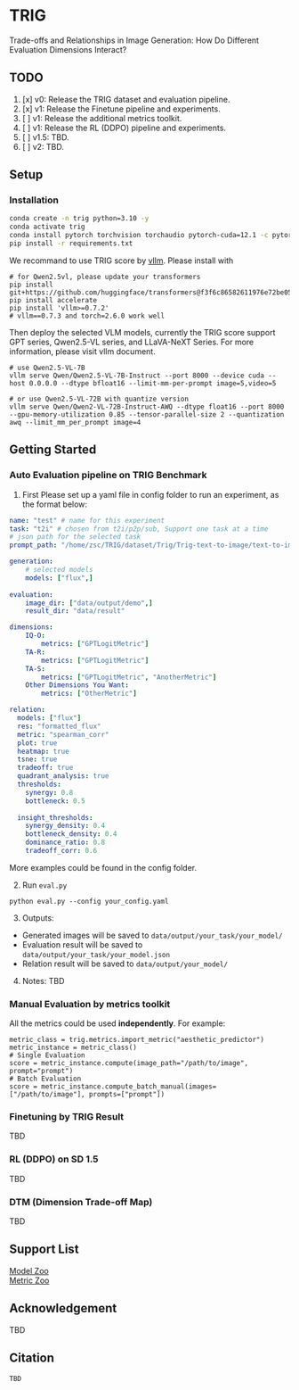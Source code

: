 # TRIG
Trade-offs and Relationships in Image Generation: How Do Different Evaluation Dimensions Interact?

## TODO

1. [x] v0: Release the TRIG dataset and evaluation pipeline.
2. [x] v1: Release the Finetune pipeline and experiments.
3. [ ] v1: Release the additional metrics toolkit.
3. [ ] v1: Release the RL (DDPO) pipeline and experiments.
4. [ ] v1.5: TBD.
5. [ ] v2: TBD.

## Setup
### Installation
```bash
conda create -n trig python=3.10 -y
conda activate trig
conda install pytorch torchvision torchaudio pytorch-cuda=12.1 -c pytorch -c nvidia
pip install -r requirements.txt
```
We recommand to use TRIG score by [vllm](https://github.com/vllm-project/vllm). Please install with
```
# for Qwen2.5vl, please update your transformers
pip install git+https://github.com/huggingface/transformers@f3f6c86582611976e72be054675e2bf0abb5f775
pip install accelerate
pip install 'vllm>=0.7.2'
# vllm==0.7.3 and torch=2.6.0 work well
```
Then deploy the selected VLM models, currently the TRIG score support GPT series, Qwen2.5-VL series, and LLaVA-NeXT Series. For more information, please visit vllm document.
```
# use Qwen2.5-VL-7B
vllm serve Qwen/Qwen2.5-VL-7B-Instruct --port 8000 --device cuda --host 0.0.0.0 --dtype bfloat16 --limit-mm-per-prompt image=5,video=5

# or use Qwen2.5-VL-72B with quantize version
vllm serve Qwen/Qwen2-VL-72B-Instruct-AWQ --dtype float16 --port 8000 --gpu-memory-utilization 0.85 --tensor-parallel-size 2 --quantization awq --limit_mm_per_prompt image=4
```

## Getting Started
### Auto Evaluation pipeline on TRIG Benchmark
1. First Please set up a yaml file in config folder to run an experiment, as the format below:
```yaml
name: "test" # name for this experiment
task: "t2i" # chosen from t2i/p2p/sub, Support one task at a time
# json path for the selected task
prompt_path: "/home/zsc/TRIG/dataset/Trig/Trig-text-to-image/text-to-imgae-new1.json"

generation:
    # selected models
    models: ["flux",]
    
evaluation:
    image_dir: ["data/output/demo",]
    result_dir: "data/result"

dimensions:
    IQ-O:
        metrics: ["GPTLogitMetric"]
    TA-R:
        metrics: ["GPTLogitMetric"]
    TA-S:
        metrics: ["GPTLogitMetric", "AnotherMetric"]
    Other Dimensions You Want:
        metrics: ["OtherMetric"]

relation:
  models: ["flux"]
  res: "formatted_flux"
  metric: "spearman_corr"
  plot: true
  heatmap: true
  tsne: true
  tradeoff: true
  quadrant_analysis: true
  thresholds:
    synergy: 0.8 
    bottleneck: 0.5 
    
  insight_thresholds:
    synergy_density: 0.4
    bottleneck_density: 0.4
    dominance_ratio: 0.8
    tradeoff_corr: 0.6
```
More examples could be found in the config folder.

2. Run ```eval.py```
```
python eval.py --config your_config.yaml
```
3. Outputs:
- Generated images will be saved to ```data/output/your_task/your_model/```
- Evaluation result will be saved to ```data/output/your_task/your_model.json```
- Relation result will be saved to ```data/output/your_model/```
4. Notes:
TBD

### Manual Evaluation by metrics toolkit
All the metrics could be used **independently**. For example:
```
metric_class = trig.metrics.import_metric("aesthetic_predictor")
metric_instance = metric_class()
# Single Evaluation
score = metric_instance.compute(image_path="/path/to/image", prompt="prompt")
# Batch Evaluation
score = metric_instance.compute_batch_manual(images=["/path/to/image"], prompts=["prompt"])
```


### Finetuning by TRIG Result
TBD
### RL (DDPO) on SD 1.5
TBD
### DTM (Dimension Trade-off Map)
TBD
## Support List
[Model Zoo]()  
[Metric Zoo]()

## Acknowledgement
TBD
## Citation
```
TBD
```